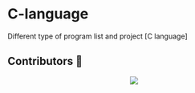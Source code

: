 # C-language

Different type of program list and project [C language]

## Contributors 🦸

<p align="center">
  <a href="https://github.com/parthpandyappp/Sorting-Searching-Algorithms/graphs/contributors"><img src="https://contributors-img.web.app/image?repo=Anjan50/C-language" /></a>
</p>

